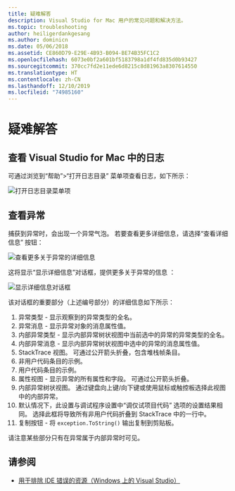 ```yaml
---
title: 疑难解答
description: Visual Studio for Mac 用户的常见问题和解决方法。
ms.topic: troubleshooting
author: heiligerdankgesang
ms.author: dominicn
ms.date: 05/06/2018
ms.assetid: CE860D79-E29E-4B93-B094-BE74B35FC1C2
ms.openlocfilehash: 6073e0bf2a601bf5183798a1df4fd835d0b93427
ms.sourcegitcommit: 370cc7fd2e11ede6d8215c8d81963a8307614550
ms.translationtype: HT
ms.contentlocale: zh-CN
ms.lasthandoff: 12/10/2019
ms.locfileid: "74985160"
---
```

# <a name="troubleshooting"></a>疑难解答

## <a name="viewing-logs-in-visual-studio-for-mac"></a>查看 Visual Studio for Mac 中的日志

可通过浏览到“帮助”>“打开日志目录”  菜单项查看日志，如下所示：

![打开日志目录菜单项](media/troubleshooting-image1.png)

## <a name="viewing-exceptions"></a>查看异常

捕获到异常时，会出现一个异常气泡。 若要查看更多详细信息，请选择“查看详细信息”  按钮：

![查看更多关于异常的详细信息](media/troubleshooting-image2.png)

这将显示“显示详细信息”对话框，提供更多关于异常的信息  ：

![显示详细信息对话框](media/troubleshooting-image3.png)

该对话框的重要部分（上述编号部分）的详细信息如下所示：

1. 异常类型 - 显示观察到的异常类型的全名。
2. 异常消息 - 显示异常对象的消息属性值。
3. 内部异常类型 - 显示内部异常树状视图中当前选中的异常的异常类型的全名。
4. 内部异常消息 - 显示内部异常树状视图中选中的异常的消息属性值。
5. StackTrace 视图。 可通过公开箭头折叠，包含堆栈帧条目。
6. 非用户代码条目的示例。
7. 用户代码条目的示例。
8. 属性视图 - 显示异常的所有属性和字段。 可通过公开箭头折叠。
9. 内部异常树状视图。 通过键盘向上键/向下键或使用鼠标或触控板选择此视图中的内部异常。
10. 默认情况下，此设置与调试程序设置中“调仅试项目代码”  选项的设置结果相同。 选择此框将导致所有非用户代码折叠到 StackTrace 中的一行中。
11. 复制按钮 - 将 `exception.ToString()` 输出复制到剪贴板。

请注意某些部分只有在异常属于内部异常时可见。

## <a name="see-also"></a>请参阅

- [用于排除 IDE 错误的资源（Windows 上的 Visual Studio）](/visualstudio/ide/reference/resources-for-troubleshooting-integrated-development-environment-errors)
